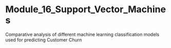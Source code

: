 # Module_16_Support_Vector_Machines
Comparative analysis of different machine learning classification models used for predicting Customer Churn
